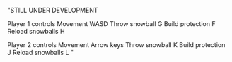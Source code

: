 "STILL UNDER DEVELOPMENT

Player 1 controls
 Movement
  WASD
 Throw snowball
  G
 Build protection
  F
 Reload snowballs
  H

Player 2 controls
 Movement
  Arrow keys
 Throw snowball
  K
 Build protection
  J
 Reload snowballs
  L
  "
